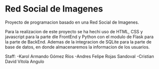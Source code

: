 # Red Social de Imagenes

Proyecto de programacion basado en una Red Social de Imagenes.

Para la realizacion de este proyecto se ha hechi uso de HTML, CSS y javascript para la parte dle FrontEnd 
y Python con el modulo de Flask para la parte de BackEnd. Ademas de la integracion de SQLite para la parte
de base de datos, en donde almacenaremos la informacion de los usuarios.


Staff:
-Karol Armando Gómez Ríos
-Andres Felipe Rojas Sandoval
-Cristian David Vitola Angulo
